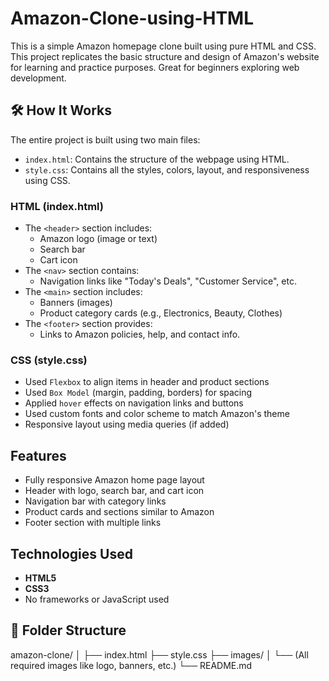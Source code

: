 # Amazon-Clone-using-HTML
This is a simple Amazon homepage clone built using pure HTML and CSS. This project replicates the basic structure and design of Amazon's website for learning and practice purposes. Great for beginners exploring web development.

## 🛠️ How It Works

The entire project is built using two main files:
- `index.html`: Contains the structure of the webpage using HTML.
- `style.css`: Contains all the styles, colors, layout, and responsiveness using CSS.

### HTML (index.html)
- The `<header>` section includes:
  - Amazon logo (image or text)
  - Search bar
  - Cart icon
- The `<nav>` section contains:
  - Navigation links like "Today's Deals", "Customer Service", etc.
- The `<main>` section includes:
  - Banners (images)
  - Product category cards (e.g., Electronics, Beauty, Clothes)
- The `<footer>` section provides:
  - Links to Amazon policies, help, and contact info.

### CSS (style.css)
- Used `Flexbox` to align items in header and product sections
- Used `Box Model` (margin, padding, borders) for spacing
- Applied `hover` effects on navigation links and buttons
- Used custom fonts and color scheme to match Amazon's theme
- Responsive layout using media queries (if added)

## Features

- Fully responsive Amazon home page layout
- Header with logo, search bar, and cart icon
- Navigation bar with category links
- Product cards and sections similar to Amazon
- Footer section with multiple links


## Technologies Used

- **HTML5**
- **CSS3**
- No frameworks or JavaScript used


## 📁 Folder Structure

amazon-clone/
│
├── index.html
├── style.css
├── images/
│ └── (All required images like logo, banners, etc.)
└── README.md

